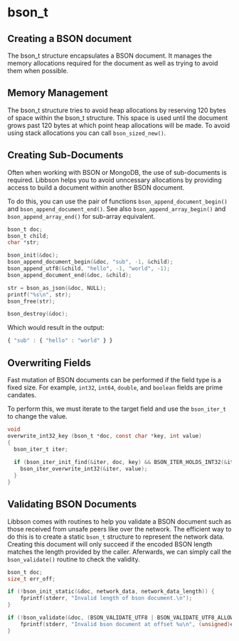 # bson_t

## Creating a BSON document

The bson_t structure encapsulates a BSON document.
It manages the memory allocations required for the document as well as trying to avoid them when possible.

## Memory Management

The bson_t structure tries to avoid heap allocations by reserving 120 bytes of space within the bson_t structure.
This space is used until the document grows past 120 bytes at which point heap allocations will be made.
To avoid using stack allocations you can call `bson_sized_new()`.

## Creating Sub-Documents

Often when working with BSON or MongoDB, the use of sub-documents is required.
Libbson helps you to avoid unncessary allocations by providing access to build a document within another BSON document.

To do this, you can use the pair of functions `bson_append_document_begin()` and `bson_append_document_end()`.
See also `bson_append_array_begin()` and `bson_append_array_end()` for sub-array equivalent.

```c
bson_t doc;
bson_t child;
char *str;

bson_init(&doc);
bson_append_document_begin(&doc, "sub", -1, &child);
bson_append_utf8(&child, "hello", -1, "world", -1);
bson_append_document_end(&doc, &child);

str = bson_as_json(&doc, NULL);
printf("%s\n", str);
bson_free(str);

bson_destroy(&doc);
```

Which would result in the output:

```js
{ "sub" : { "hello" : "world" } }
```

## Overwriting Fields

Fast mutation of BSON documents can be performed if the field type is a fixed size.
For example, `int32`, `int64`, `double`, and `boolean` fields are prime candates.

To perform this, we must iterate to the target field and use the `bson_iter_t` to change the value.

```c
void
overwrite_int32_key (bson_t *doc, const char *key, int value)
{
  bson_iter_t iter;
  
  if (bson_iter_init_find(&iter, doc, key) && BSON_ITER_HOLDS_INT32(&iter)) {
    bson_iter_overwrite_int32(&iter, value);
  }
}
```

## Validating BSON Documents

Libbson comes with routines to help you validate a BSON document such as those received from unsafe peers like over the network.
The efficient way to do this is to create a static `bson_t` structure to represent the network data.
Creating this document will only succeed if the encoded BSON length matches the length provided by the caller.
Aferwards, we can simply call the `bson_validate()` routine to check the validity.

```c
bson_t doc;
size_t err_off;

if (!bson_init_static(&doc, network_data, network_data_length)) {
	fprintf(stderr, "Invalid length of bson document.\n");
}

if (!bson_validate(&doc, (BSON_VALIDATE_UTF8 | BSON_VALIDATE_UTF8_ALLOW_NULL), &err_off)) {
	fprintf(stderr, "Invalid bson document at offset %u\n", (unsigned)err_off);
}
```
